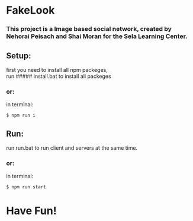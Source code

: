 # FakeLook
### This project is a Image based social network, created by Nehorai Peisach and Shai Moran for the Sela Learning Center.

## Setup:
first you need to install all npm packeges,   
  run ##### install.bat to install all packeges 
### or:
in terminal:
```
$ npm run i
```
## Run:
run run.bat to run client and servers at the same time.
### or:
in terminal:
```
$ npm run start
```


# Have Fun!
